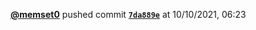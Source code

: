  <a href=https://github.com/memset0><strong>@memset0</strong></a>  pushed commit <a href=https://github.com/memset0/memset0/commit/7da889e63db975d79754fc7ee42e69f5497d0ca9><strong><code>7da889e</code></strong></a>  at 10/10/2021, 06:23 
